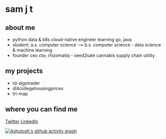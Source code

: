 # sam j t

## about me

- python data & k8s cloud-native engineer learning go, java
- student; a.s. computer science --> b.s. computer science - data science & machine learning
- founder ceo cto; rhizomatiq - seed2sale cannabis supply chain utility

## my projects

- td-algotrader
- dl4collegehousingprices
- tri-map

## where you can find me

[Twitter](https://twitter.com/samjtro)
[LinkedIn](https://www.linkedin.com/in/samtroyer/)

[![Ashutosh's github activity graph](https://activity-graph.herokuapp.com/graph?username=samjtro&theme=rogue)](https://github.com/ashutosh00710/github-readme-activity-graph)


